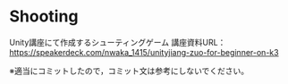 # Shooting
Unity講座にて作成するシューティングゲーム
講座資料URL：https://speakerdeck.com/nwaka_1415/unityjiang-zuo-for-beginner-on-k3

※適当にコミットしたので，コミット文は参考にしないでください。
